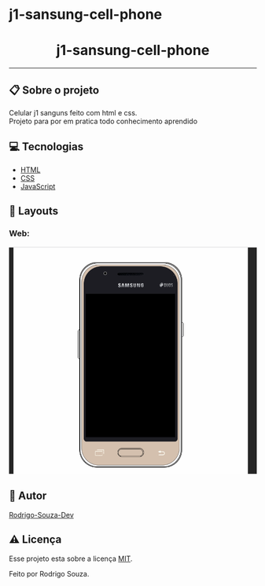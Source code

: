 # j1-sansung-cell-phone
<h1 align='center'>j1-sansung-cell-phone</h1>
<hr>
<h2>📋 Sobre o projeto</h2>
<p>Celular j1 sanguns feito com html e css.<br>Projeto para por em pratica todo conhecimento aprendido</p>
 <h2 id="techs"> 💻 Tecnologias</h2>
 
- [HTML]()
- [CSS]()
- [JavaScript]()

<h2>🎨 Layouts</h2>
<h3>Web:</h3>
<img src="images/cl.gif">

 <h2 id="autor"> 🦸 Autor</h2>

[Rodrigo-Souza-Dev](https://github.com/Rodrigo-Souza-DEV)

<h2 id="licenca"> ⚠️  Licença</h2>

Esse projeto esta sobre a licença [MIT](https://github.com/Rodrigo-Souza-DEV/j1-sansung-cell-phone/blob/master/LICENSE).
<p>Feito por Rodrigo Souza.</p>

